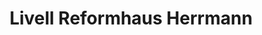 ---
title: "Livell Reformhaus Herrmann"
url: /offenbach-am-main/livell-reformhaus-herrmann/
shop: Bioladen
---